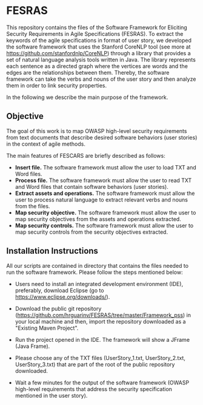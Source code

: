 # FESRAS
This repository contains the files of the Software Framework for Eliciting Security Requirements in Agile Specifications (FESRAS). To extract the keywords of the agile specifications in format of user story, we developed the software framework that uses the Stanford CoreNLP tool (see more at https://github.com/stanfordnlp/CoreNLP) through a library that provides a set of natural language analysis tools written in Java. The library represents each sentence as a directed graph where the vertices are words and the edges are the relationships between them. Thereby, the software framework can take the verbs and nouns of the user story and then analyze them in order to link security properties. 

In the following we describe the main purpose of the framework.

## Objective
The goal of this work is to map OWASP high-level security requirements from text documents that describe desired software behaviors (user stories) in the context of agile methods.

The main features of FESCARS are briefly described as follows:

* **Insert file.** The software framework must allow the user to load TXT and Word files.
* **Process file.** The software framework must allow the user to read TXT and Word files that contain software behaviors (user stories).
* **Extract assets and operations.** The software framework must allow the user to process natural language to extract relevant verbs and nouns from the files.
* **Map security objective.** The software framework must allow the user to map security objectives from the assets and operations extracted.
* **Map security controls.** The software framework must allow the user to map security controls from the security objectives extracted.

## Installation Instructions

All our scripts are contained in directory that contains the files needed to run the software framework. Please follow the steps mentioned below:

* Users need to install an integrated development environment (IDE), preferably, download Eclipse (go to https://www.eclipse.org/downloads/).

* Download the public git repository (https://github.com/hrguarinv/FESRAS/tree/master/Framework_pss) in your local machine and then, import the repository downloaded as a "Existing Maven Project". 

* Run the project opened in the IDE. The framework will show a JFrame (Java Frame). 

* Please choose any of the TXT files (UserStory_1.txt, UserStory_2.txt, UserStory_3.txt) that are part of the root of the public repository downloaded.

* Wait a few minutes for the output of the software framework (OWASP high-level requirements that address the security specification mentioned in the user story).
